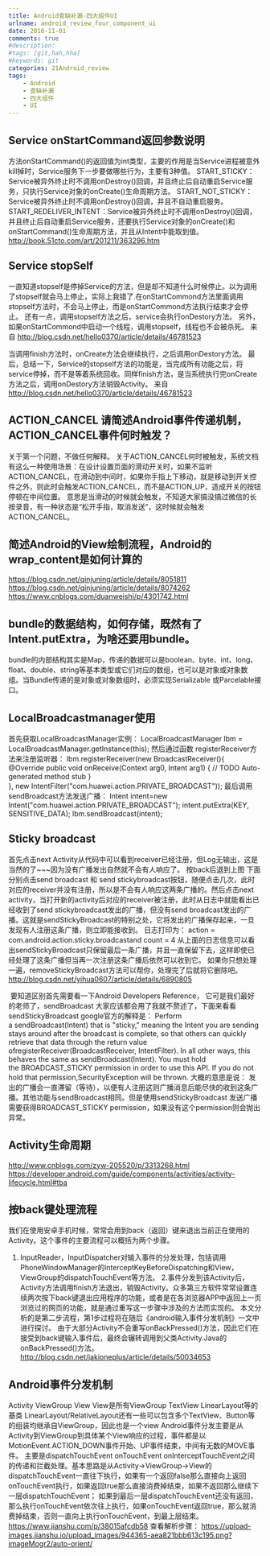 ```yaml
---
title: Android查缺补漏-四大组件UI
urlname: android_review_four_component_ui
date: 2016-11-01
comments: true
#description: 
#tags: [git,hah,hha]
#keywords: git
categories: 21Android_review
tags:
    - Android
    - 查缺补漏
    - 四大组件
    - UI
---
```


## Service onStartCommand返回参数说明
方法onStartCommand()的返回值为int类型，主要的作用是当Service进程被意外kill掉时，Service服务下一步要做哪些行为，主要有3种值。
START_STICKY：Service被异外终止时不调用onDestroy()回调，并且终止后自动重启Service服务，只执行Service对象的onCreate()生命周期方法。
START_NOT_STICKY：Service被异外终止时不调用onDestroy()回调，并且不自动重启服务。
START_REDELIVER_INTENT：Service被异外终止时不调用onDestroy()回调，并且终止后自动重启Service服务，还要执行Service对象的onCreate()和onStartCommand()生命周期方法，并且从Intent中能取到值。
http://book.51cto.com/art/201211/363296.htm


## Service stopSelf
一直知道stopself是停掉Service的方法，但是却不知道什么时候停止。以为调用了stopself就会马上停止，实际上我错了.在onStartCommond方法里面调用stopself方法时，不会马上停止，而是onStartCommond方法执行结束才会停止。
还有一点，调用stopself方法之后，service会执行onDestory方法。
另外，如果onStartCommond中启动一个线程，调用stopself，线程也不会被杀死。
来自 <http://blog.csdn.net/hello0370/article/details/46781523> 

当调用finish方法时，onCreate方法会继续执行，之后调用onDestory方法。
最后，总结一下，Service的stopself方法的功能是，当完成所有功能之后，将service停掉，而不是等着系统回收。同样finish方法，是当系统执行完onCreate方法之后，调用onDestory方法销毁Activity。
来自 <http://blog.csdn.net/hello0370/article/details/46781523> 


## ACTION_CANCEL 请简述Android事件传递机制， ACTION_CANCEL事件何时触发？ 
关于第一个问题，不做任何解释。 
关于ACTION_CANCEL何时被触发，系统文档有这么一种使用场景：在设计设置页面的滑动开关时，如果不监听ACTION_CANCEL，在滑动到中间时，如果你手指上下移动，就是移动到开关控件之外，则此时会触发ACTION_CANCEL，而不是ACTION_UP，造成开关的按钮停顿在中间位置。 
意思是当滑动的时候就会触发，不知道大家搞没搞过微信的长按录音，有一种状态是“松开手指，取消发送”，这时候就会触发ACTION_CANCEL。

## 简述Android的View绘制流程，Android的wrap_content是如何计算的
https://blog.csdn.net/qinjuning/article/details/8051811
https://blog.csdn.net/qinjuning/article/details/8074262
https://www.cnblogs.com/duanweishi/p/4301742.html

## bundle的数据结构，如何存储，既然有了Intent.putExtra，为啥还要用bundle。
bundle的内部结构其实是Map，传递的数据可以是boolean、byte、int、long、float、double、string等基本类型或它们对应的数组，也可以是对象或对象数组。当Bundle传递的是对象或对象数组时，必须实现Serializable 或Parcelable接口。

## LocalBroadcastmanager使用
首先获取LocalBroadcastManager实例：
LocalBroadcastManager lbm = LocalBroadcastManager.getInstance(this);
然后通过函数 registerReceiver方法来注册监听器：
lbm.registerReceiver(new BroadcastReceiver(){
 @Override
 public void onReceive(Context arg0, Intent arg1) {
  // TODO Auto-generated method stub
 }  
}, new IntentFilter("com.huawei.action.PRIVATE_BROADCAST"));
最后调用sendBroadcast方法发送广播：
Intent intent=new Intent("com.huawei.action.PRIVATE_BROADCAST");
intent.putExtra(KEY, SENSITIVE_DATA);
lbm.sendBroadcast(intent);

## Sticky broadcast
首先点击next Activity从代码中可以看到receiver已经注册，但Log无输出，这是当然的了~~~因为没有广播发出自然就不会有人响应了。
按back后退到上图
下面分别点击send broadcast 和 send stickybroadcast按钮，随便点击几次，此时对应的receiver并没有注册，所以是不会有人响应这两条广播的。然后点击next activity，当打开新的activity后对应的receiver被注册，此时从日志中就能看出已经收到了send stickybroadcast发出的广播，但没有send broadcast发出的广播。这就是sendStickyBroadcast的特别之处，它将发出的广播保存起来，一旦发现有人注册这条广播，则立即能接收到。
日志打印为： action = com.android.action.sticky.broadcastand count = 4
从上面的日志信息可以看出sendStickyBroadcast只保留最后一条广播，并且一直保留下去，这样即使已经处理了这条广播但当再一次注册这条广播后依然可以收到它。
如果你只想处理一遍，removeStickyBroadcast方法可以帮你，处理完了后就将它删除吧。
http://blog.csdn.net/yihua0607/article/details/6890805

 要知道区别首先需要看一下Android Developers Reference， 它可是我们最好的老师了，sendBroadcast 大家应该都会用了我就不赘述了，下面来看看sendStickyBroadcast
google官方的解释是：
Perform a sendBroadcast(Intent) that is "sticky," meaning the Intent you are sending stays around after the broadcast is complete, so that others can quickly retrieve that data through the return value ofregisterReceiver(BroadcastReceiver, IntentFilter). In all other ways, this behaves the same as sendBroadcast(Intent).
You must hold the BROADCAST_STICKY permission in order to use this API. If you do not hold that permission,SecurityException will be thrown.
大概的意思是说： 发出的广播会一直滞留（等待），以便有人注册这则广播消息后能尽快的收到这条广播。其他功能与sendBroadcast相同。但是使用sendStickyBroadcast 发送广播需要获得BROADCAST_STICKY permission，如果没有这个permission则会抛出异常。

## Activity生命周期
http://www.cnblogs.com/zyw-205520/p/3313268.html
https://developer.android.com/guide/components/activities/activity-lifecycle.html#tba

## 按back键处理流程
我们在使用安卓手机时候，常常会用到back（返回）键来退出当前正在使用的Activity。这个事件的主要流程可以概括为两个步骤。
1. InputReader，InputDispatcher对输入事件的分发处理，包括调用PhoneWindowManager的interceptKeyBeforeDispatching和View，ViewGroup的dispatchTouchEvent等方法。
2.事件分发到该Activity后，Activity方法调用finish方法退出，销毁Activity。众多第三方软件常常设置连续两次按下back键退出应用程序的功能，或者是在各浏览器APP中返回上一页浏览过的网页的功能，就是通过重写这一步骤中涉及的方法而实现的。
本文分析的是第二步流程，第1步过程将在随后《android输入事件分发机制》一文中进行探讨。
由于大部分Activity不会重写onBackPressed()方法，因此它们在接受到back键输入事件后，最终会辗转调用到父类Activity.Java的onBackPressed()方法。
http://blog.csdn.net/jakioneplus/article/details/50034653


## Android事件分发机制
Activity ViewGroup View 
View是所有ViewGroup TextView LinearLayout等的基类
LinearLayout/RelativeLayout还有一些可以包含多个TextView、Button等的组装均继承自ViewGroup，因此也是一个view
Android事件分发主要是从Activity到ViewGroup到具体某个View响应的过程，事件都是以MotionEvent.ACTION_DOWN事件开始、UP事件结束，中间有无数的MOVE事件。
主要是dispatchTouchEvent  onTouchEvent onInterceptTouchEvent之间的传递和拦截处理。基本思路是从Activity->ViewGroup->View的dispatchTouchEvent一直往下执行，如果有一个返回false那么直接向上返回onTouchEvent执行，如果返回true那么直接消费掉结束，如果不返回那么继续下一层dispatchTouchEvent； 如果到最后一层dispatchTouchEvent还没有返回，那么执行onTouchEvent依次往上执行，如果onTouchEvent返回true，那么就消费掉结束，否则一直向上执行onTouchEvent，到最上层结束。
https://www.jianshu.com/p/38015afcdb58
查看解析步骤：
https://upload-images.jianshu.io/upload_images/944365-aea821bbb613c195.png?imageMogr2/auto-orient/
